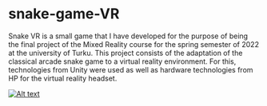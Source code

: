 # snake-game-VR
Snake VR is a small game that I have developed for the purpose of being the final project of the Mixed Reality course for the spring semester of 2022 at the university of Turku. This project consists of the adaptation of the classical arcade snake game to a virtual reality environment. For this, technologies from Unity were used as well as hardware technologies from HP for the virtual reality headset.

[![Alt text](https://img.youtube.com/vi/ffeYZsJzxtY/0.jpg)](https://www.youtube.com/watch?v=ffeYZsJzxtY)
